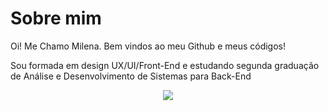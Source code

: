 # Sobre mim

Oi! Me Chamo Milena. Bem vindos ao meu Github e meus códigos!

Sou formada em design UX/UI/Front-End e estudando segunda graduação de Análise e Desenvolvimento de Sistemas para Back-End

<div align="center">
    <img src="https://static.wikia.nocookie.net/valorant/images/2/24/Sentinel_Slide_Spray.gif/revision/latest?cb=20240308130523"  />
  </a>
